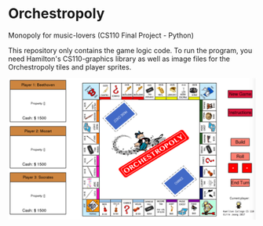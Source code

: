 # Orchestropoly
Monopoly for music-lovers (CS110 Final Project - Python)

This repository only contains the game logic code. To run the program, you need Hamilton's CS110-graphics library as well as image files for the Orchestropoly tiles and player sprites.

![Screenshot](Monopoly.png)
